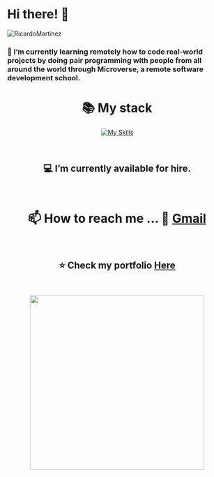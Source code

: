 <h1>Hi there! 👋</h1> 
  
  ![RicardoMartinez](https://github.com/bohaz/bohaz/assets/127757182/b4f4c26b-7d40-47d8-8a8f-e4220dcdaa89)


### 🌱 I’m currently learning remotely how to code real-world projects by doing pair programming with people from all around the world through Microverse, a remote software development school.

<div align="center">
  
# 📚 My stack
[![My Skills](https://skillicons.dev/icons?i=js,html,css,react,redux,jest,sass,ruby,git,bootstrap,github,webpack,figma)](https://skillicons.dev)

</div>

<br>

<div align="center">

## 💻 I’m currently available for hire.
  
</div>

<br>

<div align="center">

# 📫 How to reach me ... 📧 [Gmail](mailto:rudicarrilloypr@gmail.com) 
  
</div> 

<br>

<div align="center">

## ⭐️ Check my portfolio [Here](https://bohaz.github.io/First-mobile-project/)
  
</div>

<br>

<div align="center">

[<img width="400" src="https://github-readme-stats.vercel.app/api?username=bohaz&show_icons=true"/>](https://github.com/bohaz/)
  
</div>
